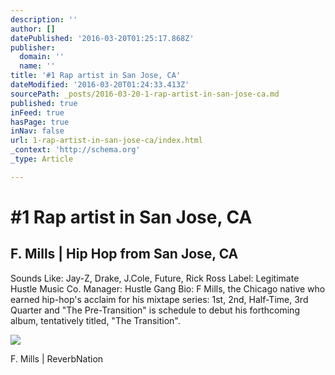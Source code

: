 ```yaml
---
description: ''
author: []
datePublished: '2016-03-20T01:25:17.868Z'
publisher:
  domain: ''
  name: ''
title: '#1 Rap artist in San Jose, CA'
dateModified: '2016-03-20T01:24:33.413Z'
sourcePath: _posts/2016-03-20-1-rap-artist-in-san-jose-ca.md
published: true
inFeed: true
hasPage: true
inNav: false
url: 1-rap-artist-in-san-jose-ca/index.html
_context: 'http://schema.org'
_type: Article

---
```

# \#1 Rap artist in San Jose, CA

<article style=""><h1>F. Mills | Hip Hop from San Jose, CA</h1><p>Sounds Like: Jay-Z, Drake, J.Cole, Future, Rick Ross Label: Legitimate Hustle Music Co. Manager: Hustle Gang Bio: F Mills, the Chicago native who earned hip-hop's acclaim for his mixtape series: 1st, 2nd, Half-Time, 3rd Quarter and "The Pre-Transition" is schedule to debut his forthcoming album, tentatively titled, "The Transition".</p><img src="https://gp1.wac.edgecastcdn.net/802892/production_public/Artist/786500/image/1454348996_IMG_3081.JPG" /></article>

F. Mills | ReverbNation